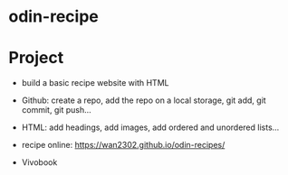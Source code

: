 # odin-recipe
# Project
 - build a basic recipe website with HTML
 - Github: create a repo, add the repo on a local storage, git add, git commit, git push...
 - HTML: add headings, add images, add ordered and unordered lists...
- recipe online: https://wan2302.github.io/odin-recipes/

- Vivobook
